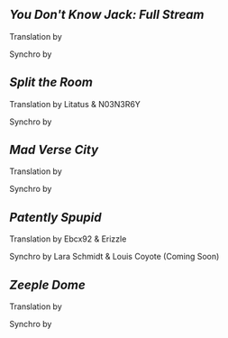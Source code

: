 ***You Don't Know Jack: Full Stream***
-
Translation by

Synchro by

***Split the Room***
-
Translation by Litatus & N03N3R6Y

Synchro by

***Mad Verse City***
-
Translation by 

Synchro by

***Patently Spupid***
-
Translation by Ebcx92 & Erizzle

Synchro by Lara Schmidt & Louis Coyote (Coming Soon)

***Zeeple Dome***
-
Translation by

Synchro by
